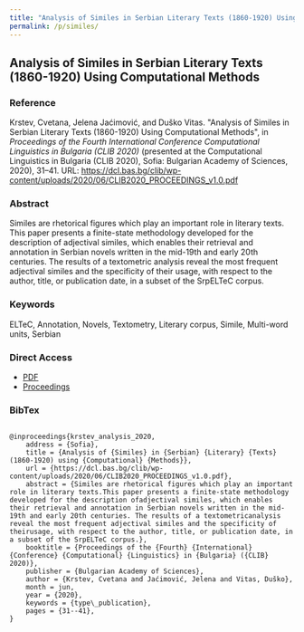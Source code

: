 ```yaml
---
title: "Analysis of Similes in Serbian Literary Texts (1860-1920) Using Computational Methods"
permalink: /p/similes/
---
```


<meta name="citation_title" content="Analysis of Similes in Serbian Literary Texts (1860-1920) Using Computational Methods">
<meta name="citation_author" content="Cvetana Krstev">
<meta name="citation_author" content="Jelena Jaćimović">
<meta name="citation_author" content="Duško Vitas">
<meta name="citation_publication_date" content="2020">
<meta name="citation_conference_name" content="Computational Linguistics in Bulgaria (CLIB 2020)">
<meta name="citation_proceedings_title" content="Proceedings of the Fourth International Conference Computational Linguistics in Bulgaria (CLIB 2020)">
<meta name="citation_publisher_name" content="Bulgarian Academy of Sciences">
<meta name="citation_publication_place" content="Sofia">

## Analysis of Similes in Serbian Literary Texts (1860-1920) Using Computational Methods

### Reference

Krstev, Cvetana, Jelena Jaćimović, and Duško Vitas. "Analysis of Similes in Serbian Literary Texts (1860-1920) Using Computational Methods", in _Proceedings of the Fourth International Conference Computational Linguistics in Bulgaria (CLIB 2020)_ (presented at the Computational Linguistics in Bulgaria (CLIB 2020), Sofia: Bulgarian Academy of Sciences, 2020), 31–41. URL: https://dcl.bas.bg/clib/wp-content/uploads/2020/06/CLIB2020_PROCEEDINGS_v1.0.pdf

### Abstract

Similes are rhetorical figures which play an important role in literary texts. This paper presents a finite-state methodology developed for the description of adjectival similes, which enables their retrieval and annotation in Serbian novels written in the mid-19th and early 20th centuries. The results of a textometric analysis reveal the most frequent adjectival similes and the specificity of their usage, with respect to the author, title, or publication date, in a subset of the SrpELTeC corpus.

### Keywords

ELTeC, Annotation, Novels, Textometry, Literary corpus, Simile, Multi-word units, Serbian

### Direct Access

- [PDF](https://github.com/distantreading/compendium/blob/main/f/similes.pdf)
- [Proceedings](https://dcl.bas.bg/clib/wp-content/uploads/2020/06/CLIB2020_PROCEEDINGS_v1.0.pdf)

### BibTex

```

@inproceedings{krstev_analysis_2020,
	address = {Sofia},
	title = {Analysis of {Similes} in {Serbian} {Literary} {Texts} (1860-1920) using {Computational} {Methods}},
	url = {https://dcl.bas.bg/clib/wp-content/uploads/2020/06/CLIB2020_PROCEEDINGS_v1.0.pdf},
	abstract = {Similes are rhetorical figures which play an important role in literary texts.This paper presents a finite-state methodology developed for the description ofadjectival similes, which enables their retrieval and annotation in Serbian novels written in the mid-19th and early 20th centuries. The results of a textometricanalysis reveal the most frequent adjectival similes and the specificity of theirusage, with respect to the author, title, or publication date, in a subset of the SrpELTeC corpus.},
	booktitle = {Proceedings of the {Fourth} {International} {Conference} {Computational} {Linguistics} in {Bulgaria} ({CLIB} 2020)},
	publisher = {Bulgarian Academy of Sciences},
	author = {Krstev, Cvetana and Jaćimović, Jelena and Vitas, Duško},
	month = jun,
	year = {2020},
	keywords = {type\_publication},
	pages = {31--41},
}

```

<span class='Z3988' title='url_ver=Z39.88-2004&amp;ctx_ver=Z39.88-2004&amp;rfr_id=info%3Asid%2Fzotero.org%3A2&amp;rft_val_fmt=info%3Aofi%2Ffmt%3Akev%3Amtx%3Abook&amp;rft.genre=proceeding&amp;rft.atitle=Analysis%20of%20Similes%20in%20Serbian%20Literary%20Texts%20(1860-1920)%20using%20Computational%20Methods&amp;rft.btitle=Proceedings%20of%20the%20Fourth%20International%20Conference%20Computational%20Linguistics%20in%20Bulgaria%20(CLIB%202020)&amp;rft.place=Sofia&amp;rft.publisher=Bulgarian%20Academy%20of%20Sciences&amp;rft.aufirst=Cvetana&amp;rft.aulast=Krstev&amp;rft.au=Cvetana%20Krstev&amp;rft.au=Jelena%20Ja%C4%87imovi%C4%87&amp;rft.au=Du%C5%A1ko%20Vitas&amp;rft.date=2020-06-25&amp;rft.pages=31-41&amp;rft.spage=31&amp;rft.epage=41'></span>
